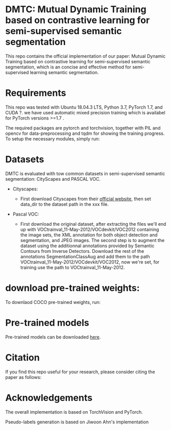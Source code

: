 # DMTC: Mutual Dynamic Training based on contrastive learning for semi-supervised semantic segmentation

This repo contains the official implementation of our paper: Mutual Dynamic Training based on contrastive learning for semi-supervised semantic segmentation, which is  an concise and effective method for semi-supervised learning semantic segmentation. 

# Requirements
This repo was tested with Ubuntu 18.04.3 LTS, Python 3.7, PyTorch 1.7, and CUDA ?. we have used automatic mixed precision training which is availabel for PyTorch versions >=1.7 .

The required packages are pytorch and torchvision, together with PIL and opencv for data-preprocessing and tqdm for showing the training progress. To setup the necessary modules, simply run:

# Datasets
DMTC is evaluated with tow common datasets in semi-supervised semantic segmentation: CityScapes and PASCAL VOC. 
* Cityscapes:
  - First download Cityscapes from their [official website](https://www.cityscapes-dataset.com/), then set data_dir to the dataset path in the xxx file.

* Pascal VOC:
  - First download the original dataset, after extracting the files we'll end up with VOCtrainval_11-May-2012/VOCdevkit/VOC2012 containing the image sets, the XML annotation for both object detection and segmentation, and JPEG images. The second step is to augment the dataset using the additionnal annotations provided by Semantic Contours from Inverse Detectors. Download the rest of the annotations SegmentationClassAug and add them to the path VOCtrainval_11-May-2012/VOCdevkit/VOC2012, now we're set, for training use the path to VOCtrainval_11-May-2012.


# download pre-trained weights:

To downlaod COCO pre-trained weights, run:

# Pre-trained models
Pre-trained models can be downloaded [here](https://www.cityscapes-dataset.com/).

# Citation 
If you find this repo useful for your research, please consider citing the paper as follows:
# Acknowledgements

The overall implementation is based on TorchVision and PyTorch.

Pseudo-labels generation is based on Jiwoon Ahn's implementation
